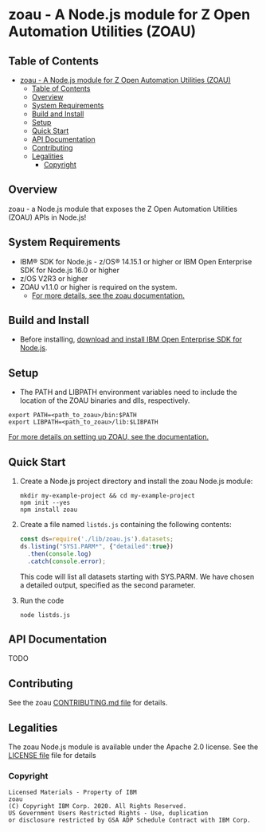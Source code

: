 # zoau - A Node.js module for Z Open Automation Utilities (ZOAU)

## Table of Contents

- [zoau - A Node.js module for Z Open Automation Utilities (ZOAU)](#zoau---a-nodejs-module-for-z-open-automation-utilities-zoau)
  - [Table of Contents](#table-of-contents)
  - [Overview](#overview)
  - [System Requirements](#system-requirements)
  - [Build and Install](#build-and-install)
  - [Setup](#setup)
  - [Quick Start](#quick-start)
  - [API Documentation](#api-documentation)
  - [Contributing](#contributing)
  - [Legalities](#legalities)
    - [Copyright](#copyright)

## Overview

zoau - a Node.js module that exposes the Z Open Automation Utilities (ZOAU)
APIs in Node.js!

## System Requirements

- IBM® SDK for Node.js - z/OS® 14.15.1 or higher or IBM Open Enterprise SDK for Node.js 16.0 or higher
- z/OS V2R3 or higher
- ZOAU v1.1.0 or higher is required on the system.
  - [For more details, see the zoau documentation.](https://www.ibm.com/docs/en/zoau/latest?topic=installing-configuring-zoa-utilities)

## Build and Install

- Before installing, [download and install IBM Open Enterprise SDK for Node.js](https://www.ibm.com/products/sdk-nodejs-compiler-zos).

## Setup

- The PATH and LIBPATH environment variables need to include the location of the ZOAU
binaries and dlls, respectively.

```shell
export PATH=<path_to_zoau>/bin:$PATH
export LIBPATH=<path_to_zoau>/lib:$LIBPATH
```

[For more details on setting up ZOAU, see the documentation.](https://www.ibm.com/docs/en/zoau/latest?topic=installing-configuring-zoa-utilities)

## Quick Start

1. Create a Node.js project directory and install the zoau Node.js module:

    ```shell
    mkdir my-example-project && cd my-example-project
    npm init --yes
    npm install zoau
    ```

1. Create a file named `listds.js` containing the following contents:

    ```js
    const ds=require('./lib/zoau.js').datasets;
    ds.listing("SYS1.PARM*", {"detailed":true})
      .then(console.log)
      .catch(console.error);
    ```

    This code will list all datasets starting with SYS.PARM.  We have chosen
    a detailed output, specified as the second parameter.

1. Run the code

    ```shell
    node listds.js
    ```

## API Documentation

TODO

## Contributing

See the zoau [CONTRIBUTING.md file](CONTRIBUTING.md) for details.

## Legalities

The zoau Node.js module is available under the Apache 2.0 license. See the [LICENSE
file](LICENSE) file for details

### Copyright

```text
Licensed Materials - Property of IBM
zoau
(C) Copyright IBM Corp. 2020. All Rights Reserved.
US Government Users Restricted Rights - Use, duplication
or disclosure restricted by GSA ADP Schedule Contract with IBM Corp.
```
